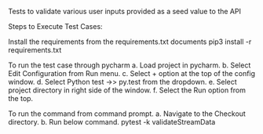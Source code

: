 Tests to validate various user inputs provided as a seed value to the API

Steps to Execute Test Cases:

Install the requirements from the requirements.txt documents
pip3 install -r requirements.txt

To run the test case through pycharm
a. Load project in pycharm.
b. Select Edit Configuration from Run menu.
c. Select + option at the top of the config window.
d. Select Python test ->> py.test from the dropdown.
e. Select project directory in right side of the window.
f. Select the Run option from the top.

To run the command from command prompt.
a. Navigate to the Checkout directory.
b. Run below command.
pytest -k validateStreamData
